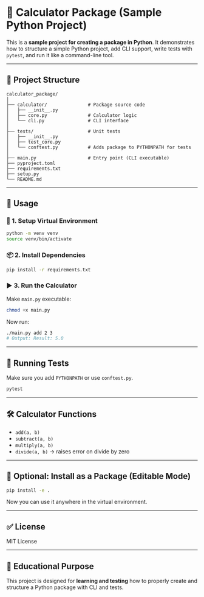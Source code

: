 # 🧮 Calculator Package (Sample Python Project)

This is a **sample project for creating a package in Python**. It demonstrates how to structure a simple Python project, add CLI support, write tests with `pytest`, and run it like a command-line tool.

---

## 📁 Project Structure

```
calculator_package/
│
├── calculator/               # Package source code
│   ├── __init__.py
│   ├── core.py               # Calculator logic
│   └── cli.py                # CLI interface
│
├── tests/                    # Unit tests
│   ├── __init__.py
│   ├── test_core.py
│   └── conftest.py           # Adds package to PYTHONPATH for tests
│
├── main.py                   # Entry point (CLI executable)
├── pyproject.toml
├── requirements.txt
├── setup.py
└── README.md
```

---

## 🚀 Usage

### 🧪 1. Setup Virtual Environment

```bash
python -m venv venv
source venv/bin/activate
```

### 📦 2. Install Dependencies

```bash
pip install -r requirements.txt
```

### ▶️ 3. Run the Calculator

Make `main.py` executable:

```bash
chmod +x main.py
```

Now run:

```bash
./main.py add 2 3
# Output: Result: 5.0
```

---

## 🔬 Running Tests

Make sure you add `PYTHONPATH` or use `conftest.py`.

```bash
pytest
```

---

## 🛠 Calculator Functions

- `add(a, b)`
- `subtract(a, b)`
- `multiply(a, b)`
- `divide(a, b)` → raises error on divide by zero

---

## 🎁 Optional: Install as a Package (Editable Mode)

```bash
pip install -e .
```

Now you can use it anywhere in the virtual environment.

---

## ✅ License

MIT License

---

## 🧪 Educational Purpose

This project is designed for **learning and testing** how to properly create and structure a Python package with CLI and tests.
